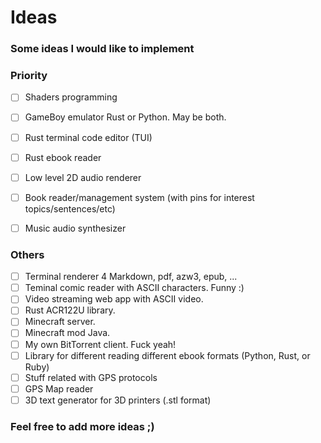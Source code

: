 # Ideas
### Some ideas I would like to implement

### Priority

- [ ] Shaders programming
- [ ] GameBoy emulator Rust or Python. May be both.
- [ ] Rust terminal code editor (TUI)
- [ ] Rust ebook reader
- [ ] Low level 2D audio renderer
- [ ] Book reader/management system (with pins for interest topics/sentences/etc)
- [ ] Music audio synthesizer 


### Others

- [ ] Terminal renderer 4 Markdown, pdf, azw3, epub, ...
- [ ] Teminal comic reader with ASCII characters. Funny :)
- [ ] Video streaming web app with ASCII video.
- [ ] Rust ACR122U library.
- [ ] Minecraft server.
- [ ] Minecraft mod Java.
- [ ] My own BitTorrent client. Fuck yeah!
- [ ] Library for different reading different ebook formats (Python, Rust, or Ruby)
- [ ] Stuff related with GPS protocols
- [ ] GPS Map reader
- [ ] 3D text generator for 3D printers (.stl format) 

### Feel free to add more ideas ;)

